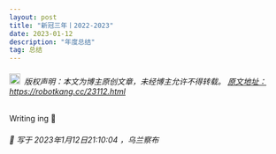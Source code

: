 ```yaml
---
layout: post
title: "新冠三年丨2022-2023"
date: 2023-01-12 
description: "年度总结"
tag: 总结
---   
```



<h6><img src="https://robotkang-1257995526.cos.ap-chengdu.myqcloud.com/icon/copyright.png" alt="copyright" style="display:inline;margin-bottom: -5px;" width="20" height="20"> 版权声明：本文为博主原创文章，未经博主允许不得转载。
<a target="_blank" href="https://robotkang.cc/23112.html">原文地址：https://robotkang.cc/23112.html </a>
</h6>


Writing ing 🚩                 


<h6> 

📌 写于 2023年1月12日21:10:04 ，乌兰察布                               

</h6>  
